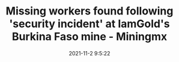 ---
"title": "Missing workers found following 'security incident' at IamGold's Burkina Faso mine - Miningmx"
"date": "2021-11-2 9:5:22"
"feed_name": "GOOGLENEWSMINING"
"feed_website": "https://news.google.com/search?q=mining%2Bincident&hl=en-US&gl=US&ceid=US:en"
"feed_rss": "https://news.google.com/rss/search?q=mining%2Bincident&hl=en-US&gl=US&ceid=US:en"
"link": "https://www.miningmx.com/trending/48007-missing-workers-found-following-security-incident-at-iamgolds-burkina-faso-mine/"
"source": "{'href': 'https://www.miningmx.com', 'title': 'Miningmx'}"
"file": "_posts/2021-1-1-cef1eafddedd78fb23215f5381fdd1083751a5bc.md"
"accident": "1"
"drilling": "0"
"dead": "0"
"injured": "0"
"arrested": "0"
"place": "unknown place"
"where": "unknown site"
"causes": "unknown"
"place_uri": "unknown place"
---